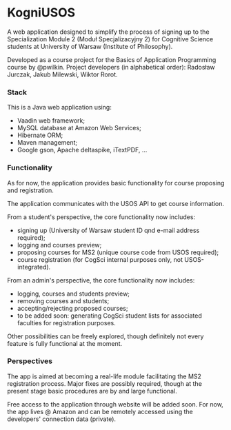 KogniUSOS
==============

A web application designed to simplify the process of signing up to the Specialization Module 2 (Moduł Specjalizacyjny 2)
for Cognitive Science students at University of Warsaw (Institute of Philosophy).

Developed as a course project for the Basics of Application Programming course by @pwilkin.
Project developers (in alphabetical order): Radosław Jurczak, Jakub Milewski, Wiktor Rorot.

### Stack
This is a Java web application using:
 * Vaadin web framework;
 * MySQL database at Amazon Web Services;
 * Hibernate ORM;
 * Maven management;
 * Google gson, Apache deltaspike, iTextPDF, ...
 
 ### Functionality
 As for now, the application provides basic functionality for course proposing and registration.
 
 The application communicates with the USOS API to get course information.
 
 From a student's perspective, the core functionality now includes:
  * signing up (University of Warsaw student ID qnd e-mail address required);
  * logging and courses preview;
  * proposing courses for MS2 (unique course code from USOS required);
  * course registration (for CogSci internal purposes only, not USOS-integrated).
  
  From an admin's perspective, the core functionality now includes:
   * logging, courses and students preview;
   * removing courses and students;
   * accepting/rejecting proposed courses;
   * to be added soon: generating CogSci student lists for associated faculties for registration purposes.
  
  Other possibilities can be freely explored, though definitely not every feature is fully functional at the moment.
  
 ### Perspectives
 The app is aimed at becoming a real-life module facilitating the MS2 registration process.
 Major fixes are possibly required, though at the present stage basic procedures are by and large functional.
 
 Free access to the application through website will be added soon.
 For now, the app lives @ Amazon and can be remotely accessed using the developers' connection data (private).
 
  
  

